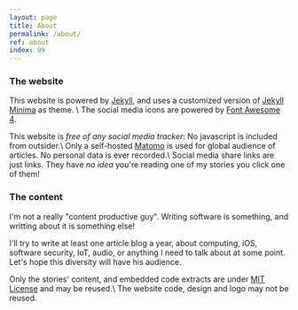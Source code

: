 ```yaml
---
layout: page
title: About
permalink: /about/
ref: about
index: 99
---
```


### The website

This website is powered by [Jekyll][jekyll], and uses a customized version of [Jekyll Minima][jekyll-minima] as theme. \\
The social media icons are powered by [Font Awesome 4][font-awesome].
<!--more-->
This website is *free of any social media tracker*: No javascript is included from outsider.\\
Only a self-hosted [Matomo][matomo] is used for global audience of articles. No personal data is ever recorded.\\
Social media share links are just links. They have *no idea* you're reading one of my stories you click one of them!

### The content

I'm not a really "content productive guy". Writing software is something, and writting about it is something else!

I'll try to write at least one article blog a year, about computing, iOS, software security, IoT, audio, or anything I need to talk about at some point. Let's hope this diversity will have his audience.

Only the stories' content, and embedded code extracts are under [MIT License][mit] and may be reused.\\
The website code, design and logo may not be reused.


[jekyll]: https://jekyllrb.com/
[jekyll-minima]: https://github.com/jekyll/minima
[font-awesome]: https://fontawesome.com/v4.7.0/
[matomo]: https://matomo.org/
[mit]: https://opensource.org/licenses/MIT
